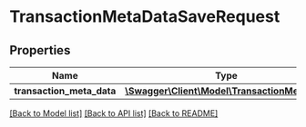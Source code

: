 # TransactionMetaDataSaveRequest

## Properties
Name | Type | Description | Notes
------------ | ------------- | ------------- | -------------
**transaction_meta_data** | [**\Swagger\Client\Model\TransactionMetaData**](TransactionMetaData.md) |  | 

[[Back to Model list]](../README.md#documentation-for-models) [[Back to API list]](../README.md#documentation-for-api-endpoints) [[Back to README]](../README.md)


